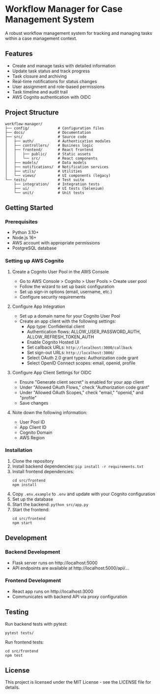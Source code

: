 # Workflow Manager for Case Management System

A robust workflow management system for tracking and managing tasks within a case management context.

## Features

- Create and manage tasks with detailed information
- Update task status and track progress
- Task closure and archiving
- Real-time notifications for status changes
- User assignment and role-based permissions
- Task timeline and audit trail
- AWS Cognito authentication with OIDC

## Project Structure

```
workflow-manager/
├── config/             # Configuration files
├── docs/               # Documentation
├── src/                # Source code
│   ├── auth/           # Authentication modules
│   ├── controllers/    # Business logic
│   ├── frontend/       # React frontend
│   │   ├── public/     # Static assets
│   │   └── src/        # React components
│   ├── models/         # Data models
│   ├── notifications/  # Notification services
│   ├── utils/          # Utilities
│   └── views/          # UI components (legacy)
└── tests/              # Test suite
    ├── integration/    # Integration tests
    ├── ui/             # UI tests (Selenium)
    └── unit/           # Unit tests
```

## Getting Started

### Prerequisites

- Python 3.10+
- Node.js 16+
- AWS account with appropriate permissions
- PostgreSQL database

### Setting up AWS Cognito

1. Create a Cognito User Pool in the AWS Console
    - Go to AWS Console > Cognito > User Pools > Create user pool
    - Follow the wizard to set up basic configuration
    - Set up sign-in options (email, username, etc.)
    - Configure security requirements

2. Configure App Integration
    - Set up a domain name for your Cognito User Pool
    - Create an app client with the following settings:
        - App type: Confidential client
        - Authentication flows: ALLOW_USER_PASSWORD_AUTH, ALLOW_REFRESH_TOKEN_AUTH
        - Enable Cognito Hosted UI
        - Set callback URLs: `http://localhost:3000/callback`
        - Set sign-out URLs: `http://localhost:3000/`
        - Select OAuth 2.0 grant types: Authorization code grant
        - Select OpenID Connect scopes: email, openid, profile

3. Configure App Client Settings for OIDC
    - Ensure "Generate client secret" is enabled for your app client
    - Under "Allowed OAuth Flows," check "Authorization code grant"
    - Under "Allowed OAuth Scopes," check "email," "openid," and "profile"
    - Save changes

4. Note down the following information:
    - User Pool ID
    - App Client ID
    - Cognito Domain
    - AWS Region

### Installation

1. Clone the repository
2. Install backend dependencies: `pip install -r requirements.txt`
3. Install frontend dependencies:
   ```
   cd src/frontend
   npm install
   ```
4. Copy `.env.example` to `.env` and update with your Cognito configuration
5. Set up the database
6. Start the backend: `python src/app.py`
7. Start the frontend: 
   ```
   cd src/frontend
   npm start
   ```

## Development

### Backend Development
- Flask server runs on http://localhost:5000
- API endpoints are available at http://localhost:5000/api/...

### Frontend Development
- React app runs on http://localhost:3000
- Communicates with backend API via proxy configuration

## Testing

Run backend tests with pytest:
```
pytest tests/
```

Run frontend tests:
```
cd src/frontend
npm test
```

## License

This project is licensed under the MIT License - see the LICENSE file for details.
